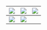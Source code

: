 | ![](https://skygpt.oss-accelerate.aliyuncs.com/gpt/1729564776746011.png) | ![](https://skygpt.oss-accelerate.aliyuncs.com/gpt/28ace62d-0cb4-41a9-b3d3-070dfb67e6f2.png) | ![](https://skygpt.oss-accelerate.aliyuncs.com/gpt/1729563584616086.png) |
| --- | --- | --- |
| ![](https://skygpt.oss-accelerate.aliyuncs.com/gpt/1729564261245951.png) | ![](https://skygpt.oss-accelerate.aliyuncs.com/gpt/1729565742387830.png) |  |

